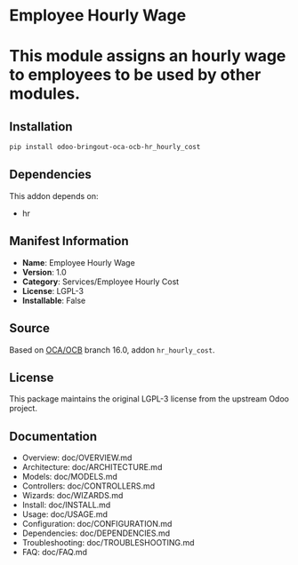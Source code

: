 # Employee Hourly Wage


This module assigns an hourly wage to employees to be used by other modules.
============================================================================

    

## Installation

```bash
pip install odoo-bringout-oca-ocb-hr_hourly_cost
```

## Dependencies

This addon depends on:
- hr

## Manifest Information

- **Name**: Employee Hourly Wage
- **Version**: 1.0
- **Category**: Services/Employee Hourly Cost
- **License**: LGPL-3
- **Installable**: False

## Source

Based on [OCA/OCB](https://github.com/OCA/OCB) branch 16.0, addon `hr_hourly_cost`.

## License

This package maintains the original LGPL-3 license from the upstream Odoo project.

## Documentation

- Overview: doc/OVERVIEW.md
- Architecture: doc/ARCHITECTURE.md
- Models: doc/MODELS.md
- Controllers: doc/CONTROLLERS.md
- Wizards: doc/WIZARDS.md
- Install: doc/INSTALL.md
- Usage: doc/USAGE.md
- Configuration: doc/CONFIGURATION.md
- Dependencies: doc/DEPENDENCIES.md
- Troubleshooting: doc/TROUBLESHOOTING.md
- FAQ: doc/FAQ.md
